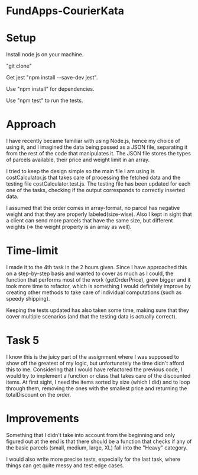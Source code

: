 # FundApps-CourierKata

# Setup 
Install node.js on your machine.

"git clone"

Get jest "npm install --save-dev jest".

Use "npm install" for dependencies. 

Use "npm test" to run the tests.

# Approach

I have recently became familiar with using Node.js, hence my choice of using it, and I imagined the data being passed as a JSON file, separating it from the rest of the code that manipulates it. The JSON file stores the types of parcels available, their price and weight limit in an array.

I tried to keep the design simple so the main file I am using is costCalculator.js that takes care of processing the fetched data and the testing file costCalculator.test.js. The testing file has been updated for each one of the tasks, checking if the output corresponds to correctly inserted data.

I assumed that the order comes in array-format, no parcel has negative weight and that they are properly labeled(size-wise). Also I kept in sight that a client can send more parcels that have the same size, but different weights (=> the weight property is an array as well).

# Time-limit

I made it to the 4th task in the 2 hours given. Since I have approached this on a step-by-step basis and wanted to cover as much as I could, the function that performs most of the work (getOrderPrice), grew bigger and it took more time to refactor, which is something I would definitely improve by creating other methods to take care of individual computations (such as speedy shipping).

Keeping the tests updated has also taken some time, making sure that they cover multiple scenarios (and that the testing data is actually correct).

# Task 5

I know this is the juicy part of the assignment where I was supposed to show off the greatest of my logic, but unfortunately the time didn't afford this to me. Considering that I would have refactored the previous code, I would try to implement a function or class that takes care of the discounted items. At first sight, I need the items sorted by size (which I did) and to loop through them, removing the ones with the smallest price and returning the totalDiscount on the order.

# Improvements

Something that I didn't take into account from the beginning and only figured out at the end is that there should be a function that checks if any of the basic parcels (small, medium, large, XL) fall into the "Heavy" category.

I would also write more precise tests, especially for the last task, where things can get quite messy and test edge cases.